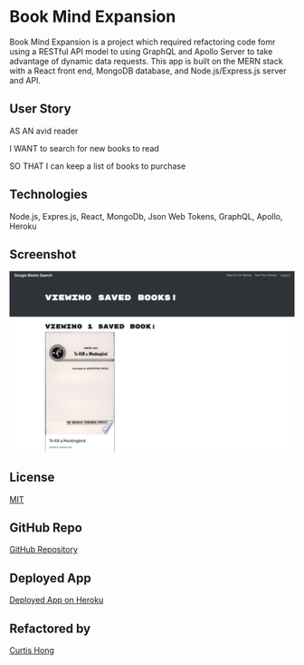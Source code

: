 # Book Mind Expansion

Book Mind Expansion is a project which required refactoring code fomr using a RESTful API model to using GraphQL and Apollo Server to take advantage of dynamic data requests. This app is built on the MERN stack with a React front end, MongoDB database, and Node.js/Express.js server and API. 

## User Story

AS AN avid reader

I WANT to search for new books to read

SO THAT I can keep a list of books to purchase

## Technologies

Node.js,
Expres.js,
React,
MongoDb,
Json Web Tokens,
GraphQL,
Apollo,
Heroku

## Screenshot
![Screenshot](/assets/screenshot/savedbooks.png "Saved Books")


## License
[MIT](https://choosealicense.com/licenses/mit/)

## GitHub Repo
[GitHub Repository](https://github.com/NonchalantGarage/books-mind-expansion)

## Deployed App

[Deployed App on Heroku](https://shrouded-depths-20319.herokuapp.com/)

## Refactored by
[Curtis Hong](https://github.com/nonchalantgarage)

